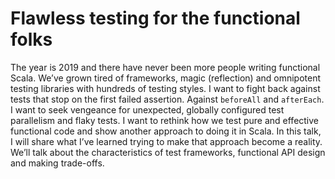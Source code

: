 # Flawless testing for the functional folks

The year is 2019 and there have never been more people writing functional Scala. We’ve grown tired of frameworks, magic (reflection) and omnipotent testing libraries with hundreds of testing styles. I want to fight back against tests that stop on the first failed assertion. Against `beforeAll` and `afterEach`.
I want to seek vengeance for unexpected, globally configured test parallelism and flaky tests. I want to rethink how we test pure and effective functional code and show another approach to doing it in Scala. In this talk, I will share what I’ve learned trying to make that approach become a reality. We’ll talk about the characteristics of test frameworks, functional API design and making trade-offs.
